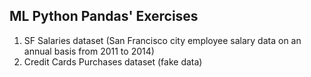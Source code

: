 ## ML Python Pandas' Exercises
1. SF Salaries dataset (San Francisco city employee salary data on an annual basis from 2011 to 2014)
2. Credit Cards Purchases dataset (fake data) 